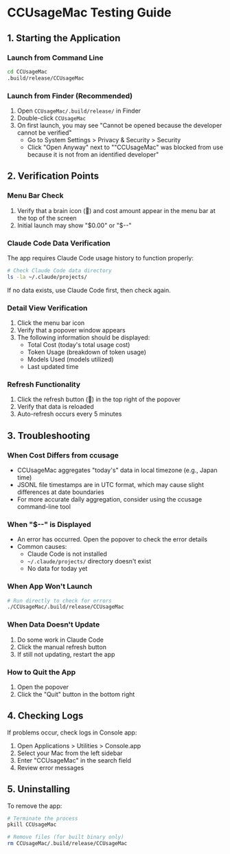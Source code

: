# CCUsageMac Testing Guide

## 1. Starting the Application

### Launch from Command Line
```bash
cd CCUsageMac
.build/release/CCUsageMac
```

### Launch from Finder (Recommended)
1. Open `CCUsageMac/.build/release/` in Finder
2. Double-click `CCUsageMac`
3. On first launch, you may see "Cannot be opened because the developer cannot be verified"
   - Go to System Settings > Privacy & Security > Security
   - Click "Open Anyway" next to ""CCUsageMac" was blocked from use because it is not from an identified developer"

## 2. Verification Points

### Menu Bar Check
1. Verify that a brain icon (🧠) and cost amount appear in the menu bar at the top of the screen
2. Initial launch may show "$0.00" or "$--"

### Claude Code Data Verification
The app requires Claude Code usage history to function properly:

```bash
# Check Claude Code data directory
ls -la ~/.claude/projects/
```

If no data exists, use Claude Code first, then check again.

### Detail View Verification
1. Click the menu bar icon
2. Verify that a popover window appears
3. The following information should be displayed:
   - Total Cost (today's total usage cost)
   - Token Usage (breakdown of token usage)
   - Models Used (models utilized)
   - Last updated time

### Refresh Functionality
1. Click the refresh button (🔄) in the top right of the popover
2. Verify that data is reloaded
3. Auto-refresh occurs every 5 minutes

## 3. Troubleshooting

### When Cost Differs from ccusage
- CCUsageMac aggregates "today's" data in local timezone (e.g., Japan time)
- JSONL file timestamps are in UTC format, which may cause slight differences at date boundaries
- For more accurate daily aggregation, consider using the ccusage command-line tool

### When "$--" is Displayed
- An error has occurred. Open the popover to check the error details
- Common causes:
  - Claude Code is not installed
  - `~/.claude/projects/` directory doesn't exist
  - No data for today yet

### When App Won't Launch
```bash
# Run directly to check for errors
./CCUsageMac/.build/release/CCUsageMac
```

### When Data Doesn't Update
1. Do some work in Claude Code
2. Click the manual refresh button
3. If still not updating, restart the app

### How to Quit the App
1. Open the popover
2. Click the "Quit" button in the bottom right

## 4. Checking Logs

If problems occur, check logs in Console app:

1. Open Applications > Utilities > Console.app
2. Select your Mac from the left sidebar
3. Enter "CCUsageMac" in the search field
4. Review error messages

## 5. Uninstalling

To remove the app:
```bash
# Terminate the process
pkill CCUsageMac

# Remove files (for built binary only)
rm CCUsageMac/.build/release/CCUsageMac
```